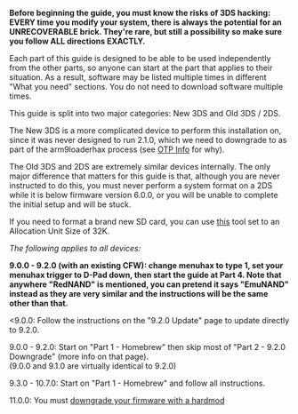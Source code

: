 **Before beginning the guide, you must know the risks of 3DS hacking: EVERY time you modify your system, there is always the potential for an UNRECOVERABLE brick. They're rare, but still a possibility so make sure you follow ALL directions EXACTLY.**

Each part of this guide is designed to be able to be used independently from the other parts, so anyone can start at the part that applies to their situation. As a result, software may be listed multiple times in different "What you need" sections. You do not need to download software multiple times.

This guide is split into two major categories: New 3DS and Old 3DS / 2DS.

The New 3DS is a more complicated device to perform this installation on, since it was never designed to run 2.1.0, which we need to downgrade to as part of the arm9loaderhax process (see [OTP Info](https://github.com/Plailect/Guide/wiki/OTP-Info) for why).

The Old 3DS and 2DS are extremely similar devices internally. The only major difference that matters for this guide is that, although you are never instructed to do this, you must never perform a system format on a 2DS while it is below firmware version 6.0.0, or you will be unable to complete the initial setup and will be stuck.

If you need to format a brand new SD card, you can use [this](http://www.ridgecrop.demon.co.uk/index.htm?guiformat.htm) tool set to an Allocation Unit Size of 32K.

*The following applies to all devices:*

**9.0.0 - 9.2.0 (with an existing CFW): change menuhax to type 1, set your menuhax trigger to D-Pad down, then start the guide at Part 4. Note that anywhere "RedNAND" is mentioned, you can pretend it says "EmuNAND" instead as they are very similar and the instructions will be the same other than that.**

<9.0.0: Follow the instructions on the "9.2.0 Update" page to update directly to 9.2.0.

9.0.0 - 9.2.0: Start on "Part 1 - Homebrew" then skip most of "Part 2 - 9.2.0 Downgrade" (more info on that page).    
(9.0.0 and 9.1.0 are virtually identical to 9.2.0)

9.3.0 - 10.7.0: Start on "Part 1 - Homebrew" and follow all instructions.

11.0.0: You must [downgrade your firmware with a hardmod](https://github.com/Plailect/Guide/wiki/Hardmod-Downgrade/)

